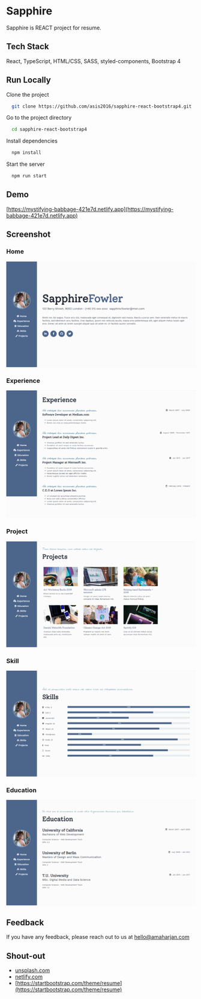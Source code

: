 # Sapphire
 Sapphire is REACT project for resume.

## Tech Stack
React, TypeScript, HTML/CSS, SASS, styled-components, Bootstrap 4

## Run Locally
Clone the project

```bash
  git clone https://github.com/asis2016/sapphire-react-bootstrap4.git
```

Go to the project directory

```bash
  cd sapphire-react-bootstrap4
```

Install dependencies

```bash
  npm install
```

Start the server

```bash
  npm run start
```
 
## Demo
[https://mystifying-babbage-421e7d.netlify.app](https://mystifying-babbage-421e7d.netlify.app)
  
## Screenshot

### Home
![Screenshot](/screenshots/home.png)

### Experience
![Screenshot](/screenshots/experience.png)

### Project
![Screenshot](/screenshots/project.png)

### Skill
![Screenshot](/screenshots/skill.png)

### Education
![Screenshot](/screenshots/education.png)

## Feedback
If you have any feedback, please reach out to us at hello@amaharjan.com
 
## Shout-out
 - [unsplash.com](https://unsplash.com/)
 - [netlify.com](https://www.netlify.com/)
 - [https://startbootstrap.com/theme/resume](https://startbootstrap.com/theme/resume)
